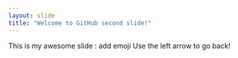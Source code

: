 ```yaml
---
layout: slide
title: "Welcome to GitHub second slide!"
---
```

This is my awesome slide : add emoji
Use the left arrow to go back!
